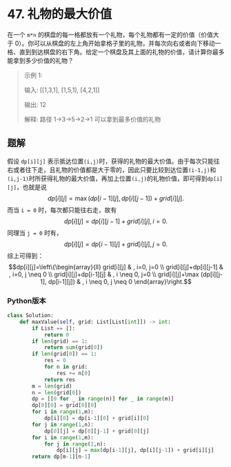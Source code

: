 # 47. 礼物的最大价值

在一个 `m*n` 的棋盘的每一格都放有一个礼物，每个礼物都有一定的价值（价值大于 0）。你可以从棋盘的左上角开始拿格子里的礼物，并每次向右或者向下移动一格、直到到达棋盘的右下角。给定一个棋盘及其上面的礼物的价值，请计算你最多能拿到多少价值的礼物？

> 示例 1:
>
> 输入:
> [[1,3,1],
> [1,5,1],
> [4,2,1]]
>
> 输出: 12
>
> 解释: 路径 1→3→5→2→1 可以拿到最多价值的礼物

## 题解

假设 `dp[i][j]` 表示抵达位置`(i,j)`时，获得的礼物的最大价值。由于每次只能往右或者往下走，且礼物的价值都是大于零的，因此只要比较到达位置`(i-1,j)`和`(i,j-1)`时所获得礼物的最大价值，再加上位置`(i,j)`的礼物价值，即可得到`dp[i][j]`，也就是说
$$dp[i][j] = \max(dp[i-1][j],dp[i][j-1])+grid[i][j].$$
而当 `i = 0` 时，每次都只能往右走，故有
$$dp[i][j] = dp[i][j-1] + grid[i][j], i = 0.$$
同理当 `j = 0` 时有，
$$dp[i][j] = dp[i-1][j] + grid[i][j], j = 0.$$
综上可得到：
$$dp[i][j]=\left\{\begin{array}{ll}
grid[i][j] & , i=0, j=0 \\
grid[i][j]+dp[i][j-1] & , i=0, j \neq 0 \\
grid[i][j]+dp[i-1][j] & , i \neq 0, j=0 \\
grid[i][j]+\max (dp[i][j-1], dp[i-1][j]) & , i \neq 0, j \neq 0
\end{array}\right.$$

### Python版本

```python
class Solution:
    def maxValue(self, grid: List[List[int]]) -> int:
        if List == []:
            return 0
        if len(grid) == 1:
            return sum(grid[0])
        if len(grid[0]) == 1:
            res = 0
            for n in grid:
                res += n[0]
            return res
        m = len(grid)
        n = len(grid[0])
        dp = [[0 for _ in range(n)] for _ in range(m)]
        dp[0][0] = grid[0][0]
        for i in range(1,m):
            dp[i][0] = dp[i-1][0] + grid[i][0]
        for j in range(1,n):
            dp[0][j] = dp[0][j-1] + grid[0][j]
        for i in range(1,m):
            for j in range(1,n):
                dp[i][j] = max(dp[i-1][j], dp[i][j-1]) + grid[i][j]
        return dp[m-1][n-1]

```
